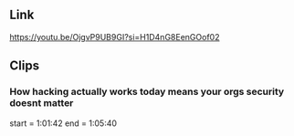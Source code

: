 ## Link
https://youtu.be/OjgvP9UB9GI?si=H1D4nG8EenGOof02

## Clips

### How hacking actually works today means your orgs security doesnt matter
start = 1:01:42
end = 1:05:40
